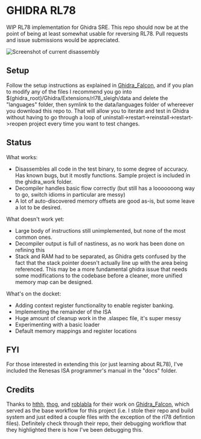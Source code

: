 GHIDRA RL78
===========

WIP RL78 implementation for Ghidra SRE. This repo should now be at the point of being at least somewhat usable for reversing RL78. Pull requests and issue submissions would be appreciated.

![Screenshot of current disassembly](https://raw.githubusercontent.com/hedgeberg/RL78_sleigh/master/images/rl78_state.png)


Setup
-----

Follow the setup instructions as explained in [Ghidra_Falcon](https://github.com/Thog/ghidra_falcon), and if you plan to modify any of the files I recommend you go into $(ghidra_root)/Ghidra/Extensions/rl78_sleigh/data and delete the "languages" folder, then symlink to the data/languages folder of whereever you download this repo to. That will allow you to iterate and test in Ghidra without having to go through a loop of uninstall->restart->reinstall->restart->reopen project every time you want to test changes.


Status
------

What works:
+	Disassembles all code in the test binary, to some degree of accuracy. Has known bugs, but it mostly functions. Sample project is included in the ghidra_work folder.
+ 	Decompiler handles basic flow correctly (but still has a looooooong way to go, switch idioms in particular are messy)
+ 	A lot of auto-discovered memory offsets are good as-is, but some leave a lot to be desired.  

What doesn't work yet:
+ 	Large body of instructions still unimplemented, but none of the most common ones.
+	Decompiler output is full of nastiness, as no work has been done on refining this
+ 	Stack and RAM had to be separated, as Ghidra gets confused by the fact that the stack pointer doesn't actually line up with the area being referenced. This may be a more fundamental ghidra issue that needs some modifications to the codebase before a cleaner, more unified memory map can be designed.

What's on the docket:
+ 	Adding context register functionality to enable register banking.
+ 	Implementing the remainder of the ISA
+ 	Huge amount of cleanup work in the .slaspec file, it's super messy
+	Experimenting with a basic loader
+ 	Default memory mappings and register locations


FYI
---

For those interested in extending this (or just learning about RL78), I've included the Renesas ISA programmer's manual in the "docs" folder.


Credits
-------

Thanks to [hthh](https://github.com/hthh/), [thog](https://github.com/thog), and [roblabla](https://github.com/roblabla) for their work on [Ghidra_Falcon](https://github.com/Thog/ghidra_falcon), which served as the base workflow for this project (i.e. I stole their repo and build system and just edited a couple files with the exception of the rl78 defintion files). Definitely check through their repo, their debugging workflow that they highlighted there is how I've been debugging this. 
